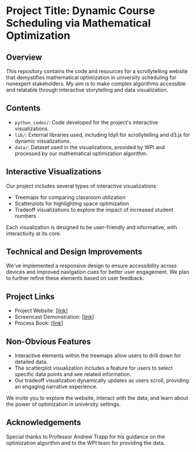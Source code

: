 # Project Title: Dynamic Course Scheduling via Mathematical Optimization

## Overview

This repository contains the code and resources for a scrollytelling website that demystifies mathematical optimization in university scheduling for nonexpert stakeholders. My aim is to make complex algorithms accessible and relatable through interactive storytelling and data visualization.

## Contents

- `python_codes/`: Code developed for the project's interactive visualizations.
- `lib/`: External libraries used, including Idyll for scrollytelling and d3.js for dynamic visualizations.
- `data/`: Dataset used in the visualizations, provided by WPI and processed by our mathematical optimization algorithm.

## Interactive Visualizations

Our project includes several types of interactive visualizations:
- Treemaps for comparing classroom utilization
- Scatterplots for highlighting space optimization
- Tradeoff visualizations to explore the impact of increased student numbers

Each visualization is designed to be user-friendly and informative, with interactivity at its core.

## Technical and Design Improvements

We've implemented a responsive design to ensure accessibility across devices and improved navigation cues for better user engagement. We plan to further refine these elements based on user feedback.

## Project Links

- Project Website: [[link](https://ozgeaygul.github.io/grad-final/index.html)]
- Screencast Demonstration: [[link](https://vimeo.com/939209697/3eb265a8ca?share=copy)]
- Process Book: [[link](https://ozgeaygul.github.io/grad-final/Process_Book_OzgeAygul.pdf)]

## Non-Obvious Features

- Interactive elements within the treemaps allow users to drill down for detailed data.
- The scatterplot visualization includes a feature for users to select specific data points and see related information.
- Our tradeoff visualization dynamically updates as users scroll, providing an engaging narrative experience.

We invite you to explore the website, interact with the data, and learn about the power of optimization in university settings.

## Acknowledgements

Special thanks to Professor Andrew Trapp for his guidance on the optimization algorithm and to the WPI team for providing the data.
